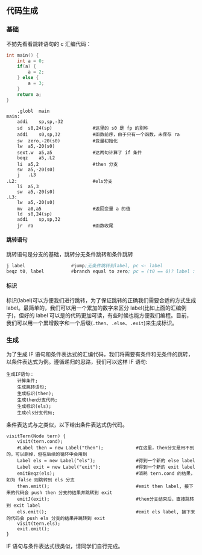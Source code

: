 ## 代码生成

### 基础

不妨先看看跳转语句的 c 汇编代码：

```c
int main() {
    int a = 0;
    if(a) {
        a = 2;
    } else {
        a = 3;
    }
    return a;
}
```

```
	.globl	main
main:
	addi	sp,sp,-32
	sd	s0,24(sp)               #这里的 s0 是 fp 的别称
	addi	s0,sp,32            #函数前序，由于只有一个函数，未保存 ra
	sw	zero,-20(s0)            #变量初始化 
	lw	a5,-20(s0)
	sext.w	a5,a5               #这两句计算了 if 条件
	beqz	a5,.L2
	li	a5,2                    #then 分支
	sw	a5,-20(s0)
	j	.L3
.L2:                            #els分支
	li	a5,3
	sw	a5,-20(s0)
.L3:
	lw	a5,-20(s0)
	mv	a0,a5                   #返回变量 a 的值
	ld	s0,24(sp)
	addi	sp,sp,32
	jr	ra                      #函数收尾
```
#### 跳转语句

跳转语句是分支的基础，跳转分无条件跳转和条件跳转

```asm
j label                 #jump;无条件跳转到label, pc <- label
beqz t0, label          #branch equal to zero; pc = (t0 == 0)? label : pc + 1;
```

#### 标识

标识(label)可以方便我们进行跳转，为了保证跳转的正确我们需要合适的方式生成 label。最简单的，我们可以用一个累加的数字来区分 label(比如上面的汇编例子)，但好的 label 可以是的代码更加可读，有些时候也能方便我们编程。目前，我们可以用一个累增数字和一个后缀(`.then`、`.else`、`.exit`)来生成标识。

### 生成

为了生成 IF 语句和条件表达式的汇编代码，我们将需要有条件和无条件的跳转，以条件表达式为例。遵循递归的思路，我们可以这样 IF 语句:

```
生成IF语句：
    计算条件;
    生成跳转语句; 
    生成标识(then);
    生成then分支代码;
    生成标识(els);
    生成els分支代码;
```

条件表达式与之类似，以下给出条件表达式伪代码。

```
visitTern(Node tern) {
    visit(tern.cond);
    #Label then = new Label("then");            #在这里，then分支是用不到的，可以删掉，但在后续的循环中会用到
    Label els = new Label("els");               #得到一个新的 else label
    Label exit = new Label("exit");             #得到一个新的 exit label
    emitBeqz(els);                              #消耗 tern.cond 的结果，如为 false 则跳转到 els 分支
    then.emit();                                #emit then label, 接下来的代码会 push then 分支的结果并跳转到 exit
    emitJ(exit);                                #then分支结束后，直接跳转到 exit label
    els.emit();                                 #emit els label, 接下来的代码会 push els 分支的结果并跳转到 exit
    visit(tern.els);
    exit.emit();
}
```

IF 语句与条件表达式很类似，请同学们自行完成。
